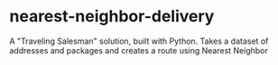 # nearest-neighbor-delivery
A "Traveling Salesman" solution, built with Python. Takes a dataset of addresses and packages and creates a route using Nearest Neighbor
